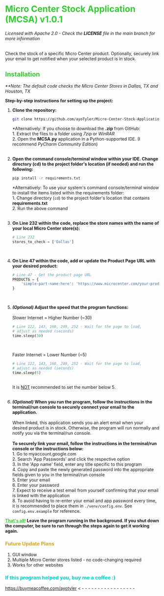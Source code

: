 # <span style="color: limegreen;">Micro Center Stock Application (MCSA) v1.0.1</span>

###### <i>Licensed with Apache 2.0 - Check the <b>LICENSE</b> file in the main branch for more information</i>

Check the stock of a specific Micro Center product. Optionally, securely link your email to get notified when your selected product is in stock.

## <span style="color: limegreen;">Installation</span>

<i>**Note: The default code checks the Micro Center Stores in Dallas, TX and Houston, TX</i>


<b>Step-by-step instructions for setting up the project:</b>
    <br>
1.  <b>Clone the repository:</b>
    ```bash
    git clone https://github.com/ayoTyler/Micro-Center-Stock-Application.git
    ```
    *Alternatively: If you choose to download the <b>.zip</b> from GitHub:<br>
    1\. Extract the files to a folder using <i>7zip</i> or <i>WinRAR</i> <br>
    2\. Open the <b>MCSA.py</b> application in a Python-supported IDE. (I recommend <i>PyCharm Community Edition</i>) <br>
    <br>
2.  <b>Open the command console/terminal window within your IDE. Change directory (cd) to the project folder's location (if needed) and run the following:</b>
    ```bash
    pip install -r requirements.txt
    ```
    *Alternatively: To use your system's command console/terminal window to install the items listed within the requirements folder:<br>
    1\. Change directory (`cd`) to the project folder's location that contains <b>requirements.txt</b> <br>
    2\. Run the above command<br>
    <br>
3.  <b>On Line 232 within the code, replace the store names with the name of your local Micro Center store(s):</b>
    ```python
    # Line 232
    stores_to_check = ['Dallas']
    ```

    <br>
4.  <b>On Line 47 within the code, add or update the Product Page URL with your desired product:</b>
    ```python
    # Line 47 - Get the product page URL
    PRODUCTS = {
        'simple-part-name-here': 'https://www.microcenter.com/your-product-url-here',
    }
    ```
    <br>
5.  <b><i>(Optional)</i> Adjust the speed that the program functions:</b>
    <br>
    <br>
    Slower Internet = Higher Number (~30)
    ```python
    # Line 122, 143, 160, 249, 252 - Wait for the page to load,
    # adjust as needed (seconds)
    time.sleep(30)
    ```
    
    <br>
    
    Faster Internet = Lower Number (~5)
    ```python
    # Line 122, 143, 160, 249, 252 - Wait for the page to load,
    # adjust as needed (seconds)
    time.sleep(5)
    ```
    
    <br>
    It is <u>NOT</u> recommended to set the number below 5.
    <br>
    <br>
6.  <b><i>(Optional)</i> When you run the program, follow the instructions in the terminal/run console to securely connect your email to the application.</b><br>
    <br>
    When linked, this application sends you an alert email when your desired product is in stock. Otherwise, the program will run normally and notify you via the terminal/run console.<br>
    <br>
    <b>To securely link your email, follow the instructions in the terminal/run console or the instructions below:</b><br>
    1\. Go to myaccount.google.com<br>
    2\. Search 'App Passwords' and click the respective option<br>
    3\. In the 'App name' field, enter any title specific to this program<br>
    4\. Copy and paste the newly generated password into the appropriate fields given to you in the terminal/run console<br>
    5\. Enter your email<br> 
    6\. Enter your password<br>
    7\. Expect to receive a test email from yourself confirming that your email is linked with the application<br>
    8\. To avoid having to re-enter your email and app password every time, it is recommended to place them in `./venv/config.env`. See `config.env.example` for reference.

<span style="color: limegreen;"><b><u>That's all!</u></span> Leave the program running in the background. If you shut down the computer, be sure to run through the steps again to get it working again. </b>

### <span style="color: goldenrod;">Future Update Plans</span>

1.  GUI window<br>
2.  Multiple Micro Center stores listed - no code-changing required<br>
3.  Works for other websites<br>


### <span style="color: darkturquoise;">If this program helped you, buy me a coffee :)</span><br>

https://buymeacoffee.com/ayotyler     < - - - - - - - - - - - - - - - - - 
<br>
<br>